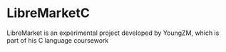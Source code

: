 # LibreMarketC
LibreMarket is an experimental project developed by YoungZM, which is part of his C language coursework

